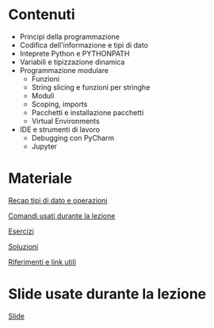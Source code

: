 # Contenuti

-  Principi della programmazione
-  Codifica dell'informazione e tipi di dato
-  Inteprete Python e PYTHONPATH
-  Variabili e tipizzazione dinamica
-  Programmazione modulare
    -  Funzioni
    -  String slicing e funzioni per stringhe
    -  Moduli
    -  Scoping, imports
    -  Pacchetti e installazione pacchetti
    -  Virtual Environments
-  IDE e strumenti di lavoro
    -  Debugging con PyCharm
    -  Jupyter

# Materiale

[Recap tipi di dato e operazioni](materials/Comandi%20usati%20durante%20la%20lezione.md)

[Comandi usati durante la lezione](materials/Comandi%20usati%20durante%20la%20lezione.md)

[Esercizi](materials/Esercizi.md)

[Soluzioni](materials/Soluzioni.md)

[Riferimenti e link utili](materials/Riferimenti%20e%20link%20utili.md)

# Slide usate durante la lezione
[Slide](presentation-images.pdf)
